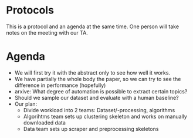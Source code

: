 Protocols
===
This is a protocol and an agenda at the same time. One person will take notes on the meeting with our TA.

# Agenda
- We will first try it with the abstract only to see how well it works. 
- We have partially the whole body the paper, so we can try to see the difference in performance (hopefully)
- arxive: What degree of automation is possible to extract certain topics?
- Should we sample our dataset and evaluate with a human baseline?
- Our plan:
    + Divide workload into 2 teams: Dataset/-processing, algorithms
    + Algorihtms team sets up clustering skeleton and works on manually downloaded data
    + Data team sets up scraper and preprocessing skeletons
